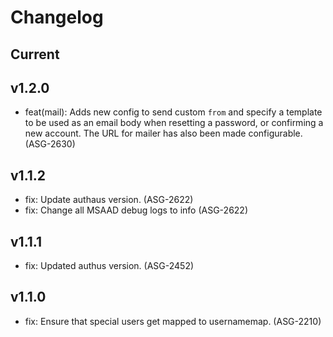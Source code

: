 # Changelog

## Current

## v1.2.0

* feat(mail): Adds new config to send custom `from` and specify a template to be
used as an email body when resetting a password, or confirming a new account.
The URL for mailer has also been made configurable. (ASG-2630)

## v1.1.2

* fix: Update authaus version. (ASG-2622)
* fix: Change all MSAAD debug logs to info (ASG-2622) 

## v1.1.1

* fix: Updated authus version. (ASG-2452) 

## v1.1.0

* fix: Ensure that special users get mapped to usernamemap. (ASG-2210)
